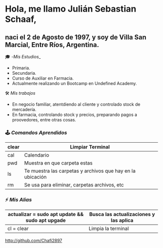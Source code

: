# Hola, me llamo Julián Sebastian Schaaf,
## naci el 2 de Agosto de 1997, y soy de Villa San Marcial, Entre Ríos, Argentina.

🎓 -*Mis Estudios*_
- Primaria.
- Secundaria.
- Curso de Auxiliar en Farmacia.
- Actualmente realizando un Bootcamp en Undefined Academy.

🛠 _*Mis trabajos*_
- En negocio familiar, atentdiendo al cliente y controlado stock de mercadería.
- En farmacia, controlando stock y precios, preparando pagos a proovedores, entre otras cosas.

### 🕹 _*Comandos Aprendidos*_

| clear | Limpiar Terminal                                           |
|-------|------------------------------------------------------------|
| cal   | Calendario                                                 |
| pwd   | Muestra en que carpeta estas                               |
| ls    | Te muestra las carpetas y archivos que hay en la ubicación |
| rm    | Se usa para eliminar, carpetas archivos, etc               |

### ⚡ _*Mis Alias*_
| actualizar = sudo apt update && sudo apt upgade | Busca las actualizaciones y las aplica |
|-------------------------------------------------|----------------------------------------|
| cl = clear                                      | Limpia la terminal                     |

http://github.com/Chafi2897

